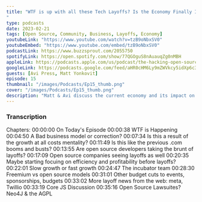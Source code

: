```yaml
---
title: "WTF is up with all these Tech Layoffs? Is the Economy Finally Impacting Open Source? Ep15
"
type: podcasts
date: 2023-02-21
tags: [Open Source, Community, Business, Layoffs, Economy]
youtubeLink: "https://www.youtube.com/watch?v=tzB9oNbxSV0"
youtubeEmbed: "https://www.youtube.com/embed/tzB9oNbxSV0"
podcastLink: https://www.buzzsprout.com/2055750
spotifyLink: https://open.spotify.com/show/77QGOguS8nAuauqZg0nMBH
appleLink: https://podcasts.apple.com/us/podcast/the-hacking-open-source-business-podcast/id1647254490
googleLink: https://podcasts.google.com/feed/aHR0cHM6Ly9mZWVkcy5idXp6c3Byb3V0LmNvbS8yMDU1NzUwLnJzcw
guests: [Avi Press, Matt Yonkovit]
episode: 15
thumbnail: "/images/Podcasts/Ep15_thumb.png"
cover: "/images/Podcasts/Ep15_thumb.png"
description: "Matt & Avi discuss the current economy and its impact on #opensource. Are the layoffs happening warranted?  Short-sighted?  or required? Are companies with tens of millions in funding merely using the downturned economy as an excuse to clear house?  Tune in and hear the team rant about the current state of affairs!"
---
```



###  Transcription  ###

Chapters: 
00:00:00 On Today's Episode
00:00:38 WTF is Happening
00:04:50 A Bad business model or correction?
00:07:34 Is this a result of the growth at all costs mentality?
00:11:49 Is this like the previous .com booms and busts?
00:13:55 Are open source developers taking the brunt of layoffs?
00:17:09 Open source companies seeing layoffs as well
00:20:35 Maybe starting focuing on efficiency and profitability before layoffs?
00:22:01 Slow growth or fast growth
00:24:47 The incubator team
00:28:30 Freemium vs open source models
00:31:01 Other budget cuts to events, sponsorships, budgets
00:33:02 More layoff news from the web: meta, Twillio
00:33:19 Core JS Discussion
00:35:16 Open Source Lawsuites? Neo4J & the AGPL